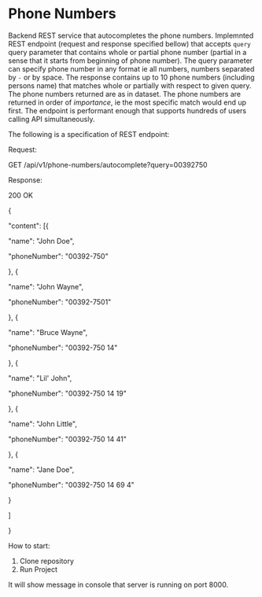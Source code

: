 # Phone Numbers

Backend REST service that autocompletes the phone numbers. Implemnted REST endpoint (request and response specified bellow) that accepts `query` query parameter that contains whole or partial phone number (partial in a sense that it starts from beginning of phone number). The query parameter can specify phone number in any format ie all numbers, numbers separated by `-` or by space. The response contains up to 10 phone numbers (including persons name) that matches whole or partially with respect to given query. The phone numbers returned are as in dataset. The phone numbers are returned in order of _importance_, ie the most specific match would end up first. The endpoint is performant enough that supports hundreds of users calling API simultaneously.

The following is a specification of REST endpoint:

Request:

GET /api/v1/phone-numbers/autocomplete?query=00392750

Response:

200 OK

{

"content": [{

"name": "John Doe",

"phoneNumber": "00392-750"

}, {

"name": "John Wayne",

"phoneNumber": "00392-7501"

}, {

"name": "Bruce Wayne",

"phoneNumber": "00392-750 14"

}, {

"name": "Lil' John",

"phoneNumber": "00392-750 14 19"

}, {

"name": "John Little",

"phoneNumber": "00392-750 14 41"

}, {

"name": "Jane Doe",

"phoneNumber": "00392-750 14 69 4"

}

]

}

How to start:

1. Clone repository
2. Run Project

It will show message in console that server is running on port 8000.
